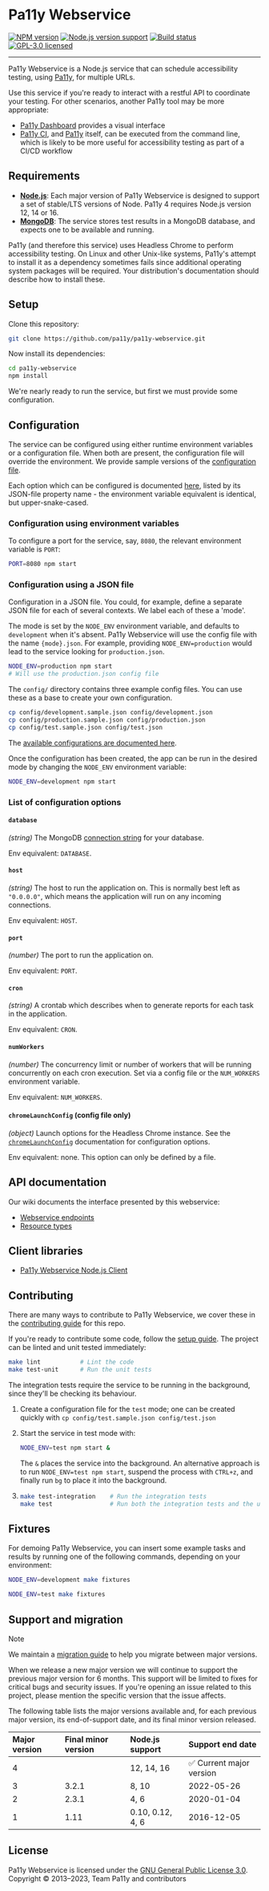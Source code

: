 # Pa11y Webservice

[![NPM version][shield-npm]][info-npm]
[![Node.js version support][shield-node]][info-node]
[![Build status][shield-build]][info-build]
[![GPL-3.0 licensed][shield-license]][info-license]

---

Pa11y Webservice is a Node.js service that can schedule accessibility testing, using [Pa11y][pa11y], for multiple URLs.

Use this service if you're ready to interact with a restful API to coordinate your testing. For other scenarios, another Pa11y tool may be more appropriate:

- [Pa11y Dashboard][pa11y-dashboard] provides a visual interface
- [Pa11y CI][pa11y-ci], and [Pa11y][pa11y] itself, can be executed from the command line, which is likely to be more useful for accessibility testing as part of a CI/CD workflow

## Requirements

- **[Node.js][node]**: Each major version of Pa11y Webservice is designed to support a set of stable/LTS versions of Node. Pa11y 4 requires Node.js version 12, 14 or 16.
- **[MongoDB][mongo]**: The service stores test results in a MongoDB database, and expects one to be available and running.

Pa11y (and therefore this service) uses Headless Chrome to perform accessibility testing. On Linux and other Unix-like systems, Pa11y's attempt to install it as a dependency sometimes fails since additional operating system packages will be required. Your distribution's documentation should describe how to install these.

## Setup

Clone this repository:

```sh
git clone https://github.com/pa11y/pa11y-webservice.git
```

Now install its dependencies:

```sh
cd pa11y-webservice
npm install
```

We're nearly ready to run the service, but first we must provide some configuration.

## Configuration

The service can be configured using either runtime environment variables or a configuration file. When both are present, the configuration file will override the environment. We provide sample versions of the [configuration file](config). 

Each option which can be configured is documented [here](#configurations), listed by its JSON-file property name - the environment variable equivalent is identical, but upper-snake-cased.

### Configuration using environment variables

To configure a port for the service, say, `8080`, the relevant environment variable is `PORT`:

```sh
PORT=8080 npm start
```

### Configuration using a JSON file

Configuration in a JSON file. You could, for example, define a separate JSON file for each of several contexts. We label each of these a 'mode'. 

The mode is set by the `NODE_ENV` environment variable, and defaults to `development` when it's absent. Pa11y Webservice will use the config file with the name `{mode}.json`. For example, providing `NODE_ENV=production` would lead to the service looking for `production.json`.

```sh
NODE_ENV=production npm start
# Will use the production.json config file
```

The `config/` directory contains three example config files. You can use these as a base to create your own configuration.

```sh
cp config/development.sample.json config/development.json
cp config/production.sample.json config/production.json
cp config/test.sample.json config/test.json
```

The [available configurations are documented here](#configurations).

Once the configuration has been created, the app can be run in the desired mode by changing the `NODE_ENV` environment variable:

```sh
NODE_ENV=development npm start
```

### List of configuration options

#### `database`

*(string)* The MongoDB [connection string][mongo-connection-string] for your database.

Env equivalent: `DATABASE`.

#### `host`

*(string)* The host to run the application on. This is normally best left as `"0.0.0.0"`, which means the application will run on any incoming connections.

Env equivalent: `HOST`.

#### `port`

*(number)* The port to run the application on.

Env equivalent: `PORT`.

#### `cron`

*(string)* A crontab which describes when to generate reports for each task in the application.

Env equivalent: `CRON`.

#### `numWorkers`

*(number)* The concurrency limit or number of workers that will be running concurrently on each cron execution. Set via a config file or the `NUM_WORKERS` environment variable.

Env equivalent: `NUM_WORKERS`.

#### `chromeLaunchConfig` (config file only)

*(object)* Launch options for the Headless Chrome instance. See the [`chromeLaunchConfig`](https://github.com/pa11y/pa11y#chromelaunchconfig-object) documentation for configuration options.

Env equivalent: none. This option can only be defined by a file.

## API documentation

Our wiki documents the interface presented by this webservice:

- [Webservice endpoints][wiki-web-service]
- [Resource types][wiki-resources]

## Client libraries

- [Pa11y Webservice Node.js Client][pa11y-webservice-client-node]

## Contributing

There are many ways to contribute to Pa11y Webservice, we cover these in the [contributing guide](CONTRIBUTING.md) for this repo.

If you're ready to contribute some code, follow the [setup guide](#setup). The project can be linted and unit tested immediately:

```sh
make lint           # Lint the code
make test-unit      # Run the unit tests
```

The integration tests require the service to be running in the background, since they'll be checking its behaviour.

1. Create a configuration file for the `test` mode; one can be created quickly with `cp config/test.sample.json config/test.json`
1. Start the service in test mode with:
   ```sh
   NODE_ENV=test npm start &
   ```

   The `&` places the service into the background. An alternative approach is to run `NODE_ENV=test npm start`, suspend the process with `CTRL+z`, and finally run `bg` to place it into the background.
1. ```sh
   make test-integration    # Run the integration tests
   make test                # Run both the integration tests and the unit tests mentioned above
   ```

## Fixtures

For demoing Pa11y Webservice, you can insert some example tasks and results by running one of the following commands, depending on your environment:

```sh
NODE_ENV=development make fixtures
```

```sh
NODE_ENV=test make fixtures
```

## Support and migration

> [!NOTE]
> We maintain a [migration guide](MIGRATION.md) to help you migrate between major versions.

When we release a new major version we will continue to support the previous major version for 6 months. This support will be limited to fixes for critical bugs and security issues. If you're opening an issue related to this project, please mention the specific version that the issue affects.

The following table lists the major versions available and, for each previous major version, its end-of-support date, and its final minor version released.

| Major version | Final minor version | Node.js support  | Support end date |
| :------------ | :-----------------  | :--------------- | :--------------- |
| 4             |                     | 12, 14, 16       | ✅ Current major version |
| 3             | 3.2.1               | 8, 10            | 2022-05-26       |
| 2             | 2.3.1               | 4, 6             | 2020-01-04       |
| 1             | 1.11                | 0.10, 0.12, 4, 6 | 2016-12-05       |


## License

Pa11y Webservice is licensed under the [GNU General Public License 3.0][info-license].  
Copyright &copy; 2013–2023, Team Pa11y and contributors

[gpl]: http://www.gnu.org/licenses/gpl-3.0.html
[mongo]: http://www.mongodb.org/
[mongo-connection-string]: http://docs.mongodb.org/manual/reference/connection-string/
[node]: http://nodejs.org/
[pa11y]: https://github.com/pa11y/pa11y
[pa11y-ci]: https://github.com/pa11y/pa11y-ci
[pa11y-dashboard]: https://github.com/pa11y/pa11y-dashboard
[pa11y-webservice-client-node]: https://github.com/pa11y/pa11y-webservice-client-node
[wiki-web-service]: https://github.com/pa11y/pa11y-webservice/wiki/Web-Service-Endpoints
[wiki-resources]: https://github.com/pa11y/pa11y-webservice/wiki/Resource-Types

[info-license]: LICENSE
[info-node]: package.json
[info-npm]: https://www.npmjs.com/package/pa11y-webservice
[info-build]: https://github.com/pa11y/pa11y-webservice/actions/workflows/tests.yml
[shield-license]: https://img.shields.io/badge/license-GPL%203.0-blue.svg
[shield-node]: https://img.shields.io/node/v/pa11y-webservice
[shield-npm]: https://img.shields.io/npm/v/pa11y-webservice.svg
[shield-build]: https://github.com/pa11y/pa11y-webservice/actions/workflows/tests.yml/badge.svg
